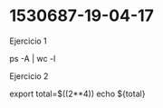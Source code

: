 # 1530687-19-04-17

Ejercicio 1 

ps -A | wc -l

Ejercicio 2 

export total=$((2**4))
echo ${total}





